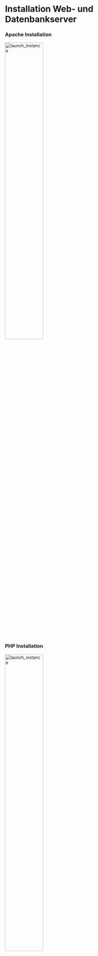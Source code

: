 # Installation Web- und Datenbankserver

### Apache Installation
<img width=50% height=50% alt="launch_instance" src="https://github.com/user-attachments/assets/b8caa9a7-246c-4cc1-b9d9-03d74f535984">

### PHP Installation
<img width=50% height=50% alt="launch_instance" src="https://github.com/user-attachments/assets/84e96151-3090-4f19-ac28-4033e90c2f72">

### MariaDB Installation
<img width=50% height=50% alt="launch_instance" src="https://github.com/user-attachments/assets/84e96151-3090-4f19-ac28-4033e90c2f72">

## Fazit
Diese Befehle 100x ausführen wäre sicher anstrengend. Ich nehme mal an, dass man mit Cloud-Init schon vorausbestimmen kann, welche Pakete und Software installiert werden soll. 
